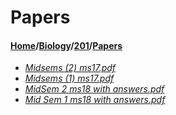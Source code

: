 # Papers
#### [Home](../../..)/[Biology](../..)/[201](..)/[Papers]()
- [_Midsems (2) ms17.pdf_](Midsems%20(2)%20ms17.pdf)
- [_Midsems (1) ms17.pdf_](Midsems%20(1)%20ms17.pdf)
- [_MidSem 2 ms18 with answers.pdf_](MidSem%202%20ms18%20with%20answers.pdf)
- [_Mid Sem 1 ms18 with answers.pdf_](Mid%20Sem%201%20ms18%20with%20answers.pdf)
